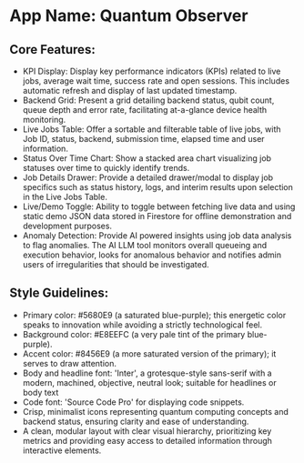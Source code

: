 # **App Name**: Quantum Observer

## Core Features:

- KPI Display: Display key performance indicators (KPIs) related to live jobs, average wait time, success rate and open sessions. This includes automatic refresh and display of last updated timestamp.
- Backend Grid: Present a grid detailing backend status, qubit count, queue depth and error rate, facilitating at-a-glance device health monitoring.
- Live Jobs Table: Offer a sortable and filterable table of live jobs, with Job ID, status, backend, submission time, elapsed time and user information.
- Status Over Time Chart: Show a stacked area chart visualizing job statuses over time to quickly identify trends.
- Job Details Drawer: Provide a detailed drawer/modal to display job specifics such as status history, logs, and interim results upon selection in the Live Jobs Table.
- Live/Demo Toggle: Ability to toggle between fetching live data and using static demo JSON data stored in Firestore for offline demonstration and development purposes.
- Anomaly Detection: Provide AI powered insights using job data analysis to flag anomalies. The AI LLM tool monitors overall queueing and execution behavior, looks for anomalous behavior and notifies admin users of irregularities that should be investigated.

## Style Guidelines:

- Primary color: #5680E9 (a saturated blue-purple); this energetic color speaks to innovation while avoiding a strictly technological feel.
- Background color: #E8EEFC (a very pale tint of the primary blue-purple).
- Accent color: #8456E9 (a more saturated version of the primary); it serves to draw attention.
- Body and headline font: 'Inter', a grotesque-style sans-serif with a modern, machined, objective, neutral look; suitable for headlines or body text
- Code font: 'Source Code Pro' for displaying code snippets.
- Crisp, minimalist icons representing quantum computing concepts and backend status, ensuring clarity and ease of understanding.
- A clean, modular layout with clear visual hierarchy, prioritizing key metrics and providing easy access to detailed information through interactive elements.